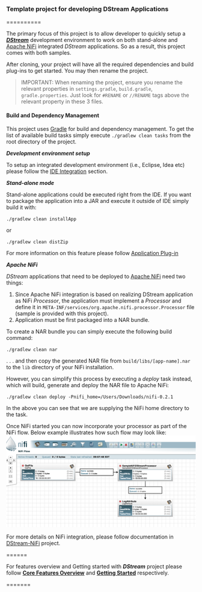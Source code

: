 ### Template project for developing DStream Applications
==========

The primary focus of this project is to allow developer to quickly setup a [_**DStream**_](https://github.com/hortonworks/dstream) development 
environment to work on both stand-alone and [Apache NiFi](https://nifi.apache.org/) integrated _DStream_ applications. So as a result, this project comes with both samples.

After cloning, your project will have all the required dependencies and build plug-ins to get started. You may then rename the project. 
> IMPORTANT: When renaming the project, ensure you rename the relevant properties in ```settings.gradle```, ```build.gradle```, ```gradle.properties```. Just look for ```#RENAME``` or ```//RENAME``` tags above the relevant property in these 3 files.


#### Build and Dependency Management
This project uses [Gradle](http://gradle.org/) for build and dependency management. To get the list of available build tasks simply execute ```./gradlew clean tasks``` from the root directory of the project.


_**Development environment setup**_

To setup an integrated development environment (i.e., Eclipse, Idea etc) please follow the [IDE Integration](Getting-Started#ide-integration) section.


_**Stand-alone mode**_

Stand-alone applications could be executed right from the IDE. If you want to package the application into a JAR 
and execute it outside of IDE simply build it with:

```
./gradlew clean installApp
``` 

or 

```
./gradlew clean distZip
```

For more information on this feature please follow [Application Plug-in](https://docs.gradle.org/current/userguide/application_plugin.html) 


_**Apache NiFi**_

_DStream_ applications that need to be deployed to [Apache NiFi](https://nifi.apache.org/) need two things:

1. Since Apache NiFi integration is based on realizing DStream application as NiFi _Processor_, the application must implement a _Processor_ and define it in ```META-INF/services/org.apache.nifi.processor.Processor``` file (sample is provided with this project).
2. Application must be first packaged into a NAR bundle.

To create a NAR bundle you can simply execute the following build command:

```
./gradlew clean nar
```
. . . and then copy the generated NAR file from ```build/libs/[app-name].nar``` to the ```lib``` directory of your NiFi installation.

However, you can simplify this process by executing a _deploy_ task instead, which will build, generate and deploy the NAR file 
to Apache NiFi:
```
./gradlew clean deploy -Pnifi_home=/Users/Downloads/nifi-0.2.1
```
In the above you can see that we are supplying the NiFi home directory to the task.

Once NiFi started you can now incorporate your processor as part of the NiFi flow. Below example illustrates how such flow may look like:
![](https://github.com/olegz/general-resources/blob/master/DStream-sample-nifi-flow.png)

For more details on NiFi integration, please follow documentation in [DStream-NiFi](https://github.com/hortonworks/dstream/tree/master/dstream-nifi) project.

======

For features overview and Getting started with _**DStream**_ project please follow [**Core Features Overview**](https://github.com/hortonworks/dstream/wiki/Core-Features-Overview) and [**Getting Started**](https://github.com/hortonworks/dstream/wiki) respectively.


=======
